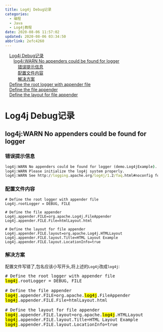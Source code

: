 ```yaml
---
title: Log4j Debug记录
categories: 
  - 编程
  - Java
  - Log4j教程
date: 2020-08-06 11:57:02
updated: 2020-08-06 03:34:50
abbrlink: 2efc4260
---
```

<div id='my_toc'><a href="/blog/2efc4260/#Log4j-Debug记录" class="header_1">Log4j Debug记录</a>&nbsp;<br><a href="/blog/2efc4260/#log4j-WARN-No-appenders-could-be-found-for-logger" class="header_2">log4j:WARN No appenders could be found for logger</a>&nbsp;<br><a href="/blog/2efc4260/#错误提示信息" class="header_3">错误提示信息</a>&nbsp;<br><a href="/blog/2efc4260/#配置文件内容" class="header_3">配置文件内容</a>&nbsp;<br><a href="/blog/2efc4260/#解决方案" class="header_3">解决方案</a>&nbsp;<br><a href="/blog/2efc4260/#Define-the-root-logger-with-appender-file" class="header_1">Define the root logger with appender file</a>&nbsp;<br><a href="/blog/2efc4260/#Define-the-file-appender" class="header_1">Define the file appender</a>&nbsp;<br><a href="/blog/2efc4260/#Define-the-layout-for-file-appender" class="header_1">Define the layout for file appender</a>&nbsp;<br></div>
<style>.header_1{margin-left: 1em;}.header_2{margin-left: 2em;}.header_3{margin-left: 3em;}.header_4{margin-left: 4em;}.header_5{margin-left: 5em;}.header_6{margin-left: 6em;}</style>
<!--more-->
<script>if (navigator.platform.search('arm')==-1){document.getElementById('my_toc').style.display = 'none';}var e,p = document.getElementsByTagName('p');while (p.length>0) {e = p[0];e.parentElement.removeChild(e);}</script>

<!--end-->
# Log4j Debug记录
## log4j:WARN No appenders could be found for logger
### 错误提示信息
```cmd
log4j:WARN No appenders could be found for logger (demo.Log4jExample).
log4j:WARN Please initialize the log4j system properly.
log4j:WARN See http://logging.apache.org/log4j/1.2/faq.html#noconfig for more info.
```
### 配置文件内容
```properties /Log4jDemo/src/log4j.properties
# Define the root logger with appender file
Log4j.rootLogger = DEBUG, FILE

# Define the file appender
Log4j.appender.FILE=org.apache.Log4j.FileAppender
Log4j.appender.FILE.File=htmlLayout.html

# Define the layout for file appender
Log4j.appender.FILE.layout=org.apache.Log4j.HTMLLayout
Log4j.appender.FILE.layout.Title=HTML Layout Example
Log4j.appender.FILE.layout.LocationInfo=true
```
### 解决方案
配置文件写错了,包名应该小写开头,将上述的`Log4j`改成`log4j`:
<pre>
# Define the root logger with appender file
<mark>log4j</mark>.rootLogger = DEBUG, FILE

# Define the file appender
<mark>log4j</mark>.appender.FILE=org.apache.<mark>log4j</mark>.FileAppender
<mark>log4j</mark>.appender.FILE.File=htmlLayout.html

# Define the layout for file appender
<mark>log4j</mark>.appender.FILE.layout=org.apache.<mark>log4j</mark>.HTMLLayout
<mark>log4j</mark>.appender.FILE.layout.Title=HTML Layout Example
<mark>log4j</mark>.appender.FILE.layout.LocationInfo=true
</pre>

